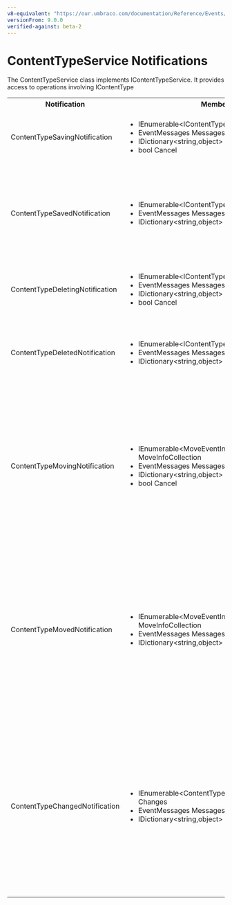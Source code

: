 ```yaml
---
v8-equivalent: "https://our.umbraco.com/documentation/Reference/Events/ContentTypeService-Events"
versionFrom: 9.0.0
verified-against: beta-2
---
```


# ContentTypeService Notifications

The ContentTypeService class implements IContentTypeService. It provides access to operations involving IContentType

<table>
  <tr>
    <th>Notification</th>
    <th>Members</th>
    <th>Description</th>
  </tr>

  <tr>
    <td>ContentTypeSavingNotification</td>
    <td>
      <ul>
        <li>IEnumerable&ltIContentType&gt SavedEntities</li>
        <li>EventMessages Messages</li>
        <li>IDictionary&ltstring,object&gt State</li>
        <li>bool Cancel</li>
      </ul>
    </td>
    <td>
    Published when ContentTypeService.Save is called in the API.<br/>
    SavedEntities: Gets the collection of IContentType objects being saved.
    </td>
  </tr>

  <tr>
    <td>ContentTypeSavedNotification</td>
    <td>
      <ul>
        <li>IEnumerable&ltIContentType&gt SavedEntities</li>
        <li>EventMessages Messages</li>
        <li>IDictionary&ltstring,object&gt State</li>
      </ul>
    </td>
    <td>
    Published when ContentTypeService.Save is called in the API, after the entities has been saved.<br/>
    NOTE: <em><a href="determining-new-entity">See here on how to determine if the entity is brand new</a></em><br/>
    SavedEntities: Gets the collection of saved IContentType objects.
    </td>
  </tr>

  <tr>
    <td>ContentTypeDeletingNotification</td>
    <td>
      <ul>
        <li>IEnumerable&ltIContentType&gt DeletedEntities</li>
        <li>EventMessages Messages</li>
        <li>IDictionary&ltstring,object&gt State</li>
        <li>bool Cancel</li>
      </ul>
    </td>
    <td>
      Published when ContentTypeService.Delete is called in the API.<br/>
      DeletedEntities: Gets the collection of IContentType objects being deleted.
    </td>
  </tr>

  <tr>
    <td>ContentTypeDeletedNotification</td>
    <td>
      <ul>
        <li>IEnumerable&ltIContentType&gt DeletedEntities</li>
        <li>EventMessages Messages</li>
        <li>IDictionary&ltstring,object&gt State</li>
      </ul>
    </td>
    <td>
      Published when ContentTypeService.Delete is called in the API, after the entities has been deleted.<br/>
      DeletedEntities: Gets the collection of deleted IContentType objects.
    </td>
  </tr>

  <tr>
    <td>ContentTypeMovingNotification</td>
    <td>
      <ul>
        <li>IEnumerable&ltMoveEventInfo&ltIContentType&gt&gt MoveInfoCollection</li>
        <li>EventMessages Messages</li>
        <li>IDictionary&ltstring,object&gt State</li>
        <li>bool Cancel</li>
      </ul>
    </td>
    <td>
    Published when ContentTypeService.Move is called in the API<br/>
    MoveInfoCollection will for each moving entity provide:
      <ol>
        <li>Entity: Gets the IContentType object being moved</li>
        <li>OriginalPath: The original path the entity is moved from</li>
        <li>NewParentId: Gets the Id of the parent the entity will have after it has been moved</li>
      </ol>
    </td>
  </tr>

  <tr>
    <td>ContentTypeMovedNotification</td>
    <td>
      <ul>
        <li>IEnumerable&ltMoveEventInfo&ltIContentType&gt&gt MoveInfoCollection</li>
        <li>EventMessages Messages</li>
        <li>IDictionary&ltstring,object&gt State</li>
      </ul>
    </td>
    <td>
    Published when ContentTypeService.Move is called in the API, after the entities has been moved.<br/>
    MoveInfoCollection will for each moving entity provide:
      <ol>
        <li>Entity: Gets the IContentType object being moved</li>
        <li>OriginalPath: The original path the entity is moved from</li>
        <li>NewParentId: Gets the Id of the parent the entity will have after it has been moved</li>
      </ol>
    </td>
  </tr>

  <tr>
    <td>ContentTypeChangedNotification</td>
    <td>
      <ul>
        <li>IEnumerable&ltContentTypeChange&ltIContentType&gt&gt Changes</li>
        <li>EventMessages Messages</li>
        <li>IDictionary&ltstring,object&gt State</li>
      </ul>
    </td>
    <td>
    Published when a ContentType is saved or deleted, after the transaction has completed. This is mainly used for caching purposes, and generally not recommended, use Saved and Delted notifications instead.<br/>
    Changes will for each item affected by the change prove:
    <ol>
      <li>Item: The IContentType affected by the change.</li>
      <li>ChangeTypes: The type of change: Create, Remove, RefreshMain, etc.</li>
    </ol>
    </td>
  </tr>
</table>